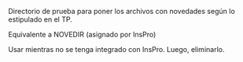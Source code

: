 Directorio de prueba para poner los archivos con novedades según lo estipulado en el TP.

Equivalente a NOVEDIR (asignado por InsPro)

Usar mientras no se tenga integrado con InsPro. Luego, eliminarlo.
